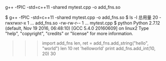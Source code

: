 g++ -fPIC -std=c++11 -shared mytest.cpp -o add_fns.so

$ g++ -fPIC -std=c++11 -shared mytest.cpp -o add_fns.so
$ ls -l
总用量 20
-rwxrwxr-x 1 ... add_fns.so
-rw-rw-r-- 1 ... mytest.cpp
$ python
Python 2.7.12 (default, Nov 19 2016, 06:48:10) 
[GCC 5.4.0 20160609] on linux2
Type "help", "copyright", "credits" or "license" for more information.
>>> import add_fns
>>> len, ret = add_fns.add_string("hello", "world")
>>> len
10
>>> ret
'helloworld'
>>> print add_fns.add_int(10, 20)
30
>>> 